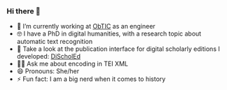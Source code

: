 ### Hi there 👋

<!--
**FloChiff/FloChiff** is a ✨ _special_ ✨ repository because its `README.md` (this file) appears on your GitHub profile.

Here are some ideas to get you started:

- 🔭 I’m currently working on ...
- 🌱 I’m currently learning ...
- 👯 I’m looking to collaborate on ...
- 🤔 I’m looking for help with ...
- 💬 Ask me about ...
- 📫 How to reach me: ...
- 😄 Pronouns: ...
- ⚡ Fun fact: ...
-->

- 🏫 I’m currently working at [ObTIC](https://obtic.sorbonne-universite.fr/) as an engineer
- 🤓 I have a PhD in digital humanities, with a research topic about automatic text recognition
- 📜 Take a look at the publication interface for digital scholarly editions I developed: [DiScholEd](https://discholed.huma-num.fr/exist/apps/discholed/index.html)
- 👩‍💻 Ask me about encoding in TEI XML
- 😄 Pronouns: She/her
- ⚡ Fun fact: I am a big nerd when it comes to history
